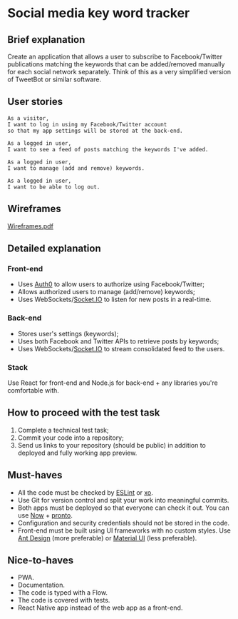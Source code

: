 # Social media key word tracker

## Brief explanation

Create an application that allows a user to subscribe to Facebook/Twitter publications matching the keywords that can be added/removed manually for each social network separately. Think of this as a very simplified version of TweetBot or similar software.

## User stories

```
As a visitor,
I want to log in using my Facebook/Twitter account
so that my app settings will be stored at the back-end.
```

```
As a logged in user,
I want to see a feed of posts matching the keywords I've added.
```

```
As a logged in user,
I want to manage (add and remove) keywords.
```

```
As a logged in user,
I want to be able to log out.
```

## Wireframes

[Wireframes.pdf](Wireframes.pdf)

## Detailed explanation

### Front-end

- Uses [Auth0](https://auth0.com/) to allow users to authorize using Facebook/Twitter;
- Allows authorized users to manage (add/remove) keywords;
- Uses WebSockets/[Socket.IO](https://socket.io/) to listen for new posts in a real-time.

### Back-end

- Stores user's settings (keywords);
- Uses both Facebook and Twitter APIs to retrieve posts by keywords;
- Uses WebSockets/[Socket.IO](https://socket.io/) to stream consolidated feed to the users.

### Stack

Use React for front-end and Node.js for back-end + any libraries you're comfortable with.

## How to proceed with the test task

1. Complete a technical test task;
2. Commit your code into a repository;
3. Send us links to your repository (should be public) in addition to deployed and fully working app preview.

## Must-haves

- All the code must be checked by [ESLint](https://github.com/eslint/eslint) or [xo](https://github.com/xojs/xo).
- Use Git for version control and split your work into meaningful commits.
- Both apps must be deployed so that everyone can check it out. You can use [Now](https://zeit.co/now) + [pronto](https://github.com/vadimdemedes/pronto).
- Configuration and security credentials should not be stored in the code.
- Front-end must be built using UI frameworks with no custom styles. Use [Ant Design](https://ant.design/) (more preferable) or [Material UI](https://material-ui.com/) (less preferable).

## Nice-to-haves

- PWA.
- Documentation.
- The code is typed with a Flow.
- The code is covered with tests.
- React Native app instead of the web app as a front-end.
